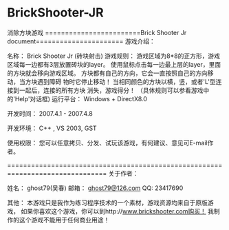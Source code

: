 # BrickShooter-JR
消除方块游戏
========================Brick Shooter Jr document======================
游戏介绍：

名称：		Brick Shooter Jr (砖块射击)
游戏规则：	游戏区域为8*8的正方形，游戏区域每一边都有3层放置砖块的layer。
		使用鼠标点击每一边最上层的layer，里面的方块就会移向游戏区域。
		方块都有自己的方向，它会一直按照自己的方向移动，当方块遇到障碍
		物时它停止移动！
		当相同颜色的方块以横，竖，或者'L'型连接到一起后，连接的所有方块
		消失，游戏得分！
		（具体规则可以参看游戏中的'Help'对话框)
运行平台：	Windows + DirectX8.0

开发时间：	2007.4.1 - 2007.4.8

开发环境：	C++ , VS 2003, GST

使用权限：      您可以任意拷贝、分发、试玩该游戏，有何建议、意见可E-mail作者。

===============================================================================
关于作者：

姓名：		ghost79(吴春)
邮箱：		ghost79@126.com
QQ:		23417690

其他：		本游戏只是我作为练习程序技术的一个素材，游戏资源均来自于原版游戏，
		如果你喜欢这个游戏，你可以到http://www.brickshooter.com购买！
		我制作的这个游戏不能用于任何商业用途！
